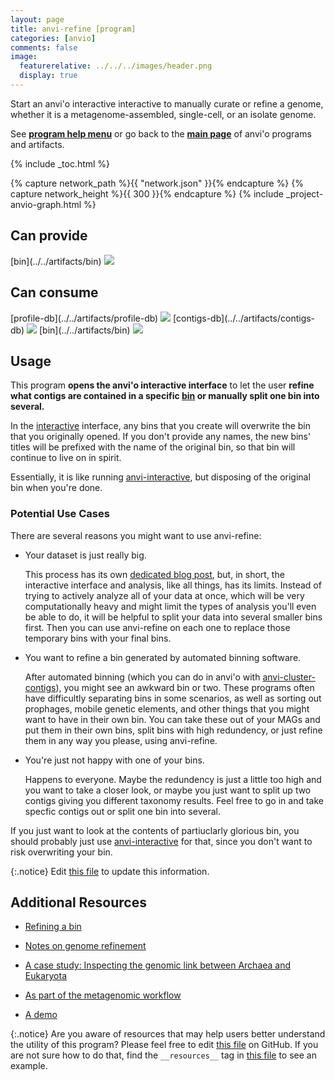 ```yaml
---
layout: page
title: anvi-refine [program]
categories: [anvio]
comments: false
image:
  featurerelative: ../../../images/header.png
  display: true
---
```


Start an anvi&#x27;o interactive interactive to manually curate or refine a genome, whether it is a metagenome-assembled, single-cell, or an isolate genome.

See **[program help menu](../../../../vignette#anvi-refine)** or go back to the **[main page](../../)** of anvi'o programs and artifacts.


{% include _toc.html %}
<div id="svg" class="subnetwork"></div>
{% capture network_path %}{{ "network.json" }}{% endcapture %}
{% capture network_height %}{{ 300 }}{% endcapture %}
{% include _project-anvio-graph.html %}


## Can provide

<p style="text-align: left" markdown="1"><span class="artifact-p">[bin](../../artifacts/bin) <img src="../../images/icons/BIN.png" class="artifact-icon-mini" /></span></p>

## Can consume

<p style="text-align: left" markdown="1"><span class="artifact-r">[profile-db](../../artifacts/profile-db) <img src="../../images/icons/DB.png" class="artifact-icon-mini" /></span> <span class="artifact-r">[contigs-db](../../artifacts/contigs-db) <img src="../../images/icons/DB.png" class="artifact-icon-mini" /></span> <span class="artifact-r">[bin](../../artifacts/bin) <img src="../../images/icons/BIN.png" class="artifact-icon-mini" /></span></p>

## Usage


This program **opens the anvi'o interactive interface** to let the user **refine what contigs are contained in a specific <span class="artifact-n">[bin](/software/anvio/help/7/artifacts/bin)</span> or manually split one bin into several.**

In the <span class="artifact-n">[interactive](/software/anvio/help/7/artifacts/interactive)</span> interface, any bins that you create will overwrite the bin that you originally opened.  If you don't provide any names, the new bins' titles will be prefixed with the name of the original bin, so that bin will continue to live on in spirit. 

Essentially, it is like running <span class="artifact-n">[anvi-interactive](/software/anvio/help/7/programs/anvi-interactive)</span>, but disposing of the original bin when you're done. 

### Potential Use Cases 

There are several reasons you might want to use anvi-refine: 

- Your dataset is just really big. 

    This process has its own [dedicated blog post](http://merenlab.org/2015/05/11/anvi-refine/), but, in short, the interactive interface and analysis, like all things, has its limits. Instead of trying to actively analyze all of your data at once, which will be very computationally heavy and might limit the types of analysis you'll even be able to do, it will be helpful to split your data into several smaller bins first. Then you can use anvi-refine on each one to replace those temporary bins with your final bins. 
    
- You want to refine a bin generated by automated binning software.   
    
    After automated binning (which you can do in anvi'o with <span class="artifact-n">[anvi-cluster-contigs](/software/anvio/help/7/programs/anvi-cluster-contigs)</span>), you might see an awkward bin or two. These programs often have difficultly separating bins in some scenarios, as well as sorting out prophages, mobile genetic elements, and other things that you might want to have in their own bin. You can take these out of your MAGs and put them in their own bins, split bins with high redundency, or just refine them in any way you please, using anvi-refine. 
    
- You're just not happy with one of your bins. 
    
    Happens to everyone. Maybe the redundency is just a little too high and you want to take a closer look, or maybe you just want to split up two contigs giving you different taxonomy results. Feel free to go in and take specfic contigs out or split one bin into several. 
    
If you just want to look at the contents of partiuclarly glorious bin, you should probably just use <span class="artifact-n">[anvi-interactive](/software/anvio/help/7/programs/anvi-interactive)</span> for that, since you don't want to risk overwriting your bin. 


{:.notice}
Edit [this file](https://github.com/merenlab/anvio/tree/master/anvio/docs/programs/anvi-refine.md) to update this information.


## Additional Resources


* [Refining a bin](http://merenlab.org/2015/05/11/anvi-refine/)

* [Notes on genome refinement](http://merenlab.org/2017/05/11/anvi-refine-by-veronika/)

* [A case study: Inspecting the genomic link between Archaea and Eukaryota](http://merenlab.org/2017/01/03/loki-the-link-archaea-eukaryota/)

* [As part of the metagenomic workflow](http://merenlab.org/2016/06/22/anvio-tutorial-v2/#anvi-refine)

* [A demo](https://www.youtube.com/watch?v=vXPKP5vKiBM)


{:.notice}
Are you aware of resources that may help users better understand the utility of this program? Please feel free to edit [this file](https://github.com/merenlab/anvio/tree/master/bin/anvi-refine) on GitHub. If you are not sure how to do that, find the `__resources__` tag in [this file](https://github.com/merenlab/anvio/blob/master/bin/anvi-interactive) to see an example.
